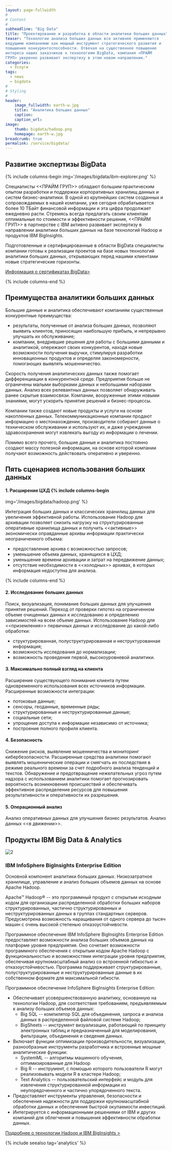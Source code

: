 ```yaml
---
layout: page-fullwidth
#
# Content
#
subheadline: "Big Data"
title: "Проектирование и разработка в области аналитики больших данных"
teaser: "Технологии анализа больших данных все активнее применяются
ведущими компаниями как мощный инструмент стратегического развития и
повышения конкурентоспособности. Отвечая на существенное повышение
интереса наших заказчиков к технологиям BigData, компания «ПРАЙМ
ГРУП» уверенно развивает экспертизу в этом новом направлении."
categories: 
  - Услуги
tags:
  - news
  - bigdata
#
# Styling
#
header:
    image_fullwidth: earth-w.jpg
    title: "Аналитика больших данных"
    caption: 
    caption_url:
image:
    thumb: bigdata/hadoop.png
    homepage: earth-w.jpg
breadcrumb: true
permalink: /service/bigdata/
---
```


## Развитие экспертизы BigData

{% include columns-begin img='/images/bigdata/ibm-explorer.png' %}

Специалисты <<ПРАЙМ ГРУП>> обладают большим практическим опытом
разработки и поддержки корпоративных хранилищ данных и систем
бизнес-аналитики. В одной из крупнейших систем созданных и
сопровождаемых в нашей компании, уже сегодня обрабатывается более
10&nbsp;ТБайт финансовой информации и эта цифра продолжает ежедневно
расти. Стремясь всегда предлагать своим клиентам оптимальные по
стоимости и эффективности решения, <<ПРАЙМ ГРУП>> в партнерстве с IBМ
активно развивает экспертизу в направлении аналитики больших данных на
базе технологий Hadoop и продуктов IBM BigInsights.

Подготовленные и сертифицированные в области BigData специалисты
компании готовы к реализации проектов на базе новых технологий
аналитики больших данных, открывающих перед нашими клиентами новые
стратегические горизонты.

<a href="https://www.youracclaim.com/user/mikhail-salakhov"
class="button">Информация о сертификатах BigData></a>

{% include columns-end %}


## Преимущества аналитики больших данных

Большие данные и аналитика обеспечивают компаниям существенные конкурентные преимущества:

- результаты, полученные от анализа больших данных, позволяют выявить
клиентов, приносящих наибольшую прибыль, и непрерывно улучшать их
обслуживание;
- компании, внедрившие решения для работы с большими данными и
аналитикой, опережают своих конкурентов, находя новые возможности
получения выручки, стимулируя разработки инновационных продуктов и
определяя закономерности, помогающих выявлять мошенничество.

Скорость получения аналитических данных также помогает дифференциации
в конкурентной среде. Предприятия больше не ограничены малыми
выборками данных и небольшими наборами данных. Анализ всех релевантных
данных позволяет обнаруживать ранее скрытые взаимосвязи. Компании,
вооруженные этими новыми знаниями, могут ускорить принятие решений и
бизнес-процессы.

Компании также создают новые продукты и услуги на основе накопленных
данных. Телекоммуникационные компании продают информацию о
местонахождении, производители собирают данные о техническом
обслуживании и используют их, и даже учреждения здравоохранения могут
извлекать выгоду из информации о лечении.

Помимо всего прочего, большие данные и аналитика постоянно
создают массу полезной информации, на основе которой компании
получают возможность действовать оперативно и уверенно.


## Пять сценариев использования больших данных

#### 1. Расширение ЦХД {% include columns-begin

img='/images/bigdata/hadoop.png' %} 

Интеграция больших данных и классических хранилищ данных для
увеличения эффективной работы.  Использование Hadoop для архивации
позволяет снизить нагрузку на структурированные оперативные хранилища
данных и получить <<активные>> экономически оправданные архивы
информации практически неограниченного объема:

  - предоставление архива с возможностью запросов;
  - уменьшение объема данных, хранящихся в ЦХД;
  - уменьшение времени архивации и затрат на передвижение данных;
  - отсутствие необходимости в <<холодных>> архивах, в которых информация недоступна для анализа.

{% include columns-end %}

#### 2. Исследование больших данных

Поиск, визуализация, понимание больших данных для улучшения принятия
решений. Переход от проверки гипотез на ограниченном объеме очищенных
данных к исследованию и определению зависимостей на всем объеме
данных.  Использование Hadoop для <<приземления>> первичных данных и
исследование до какой-либо обработки:

  - структурированная, полуструктурированная и
неструктурованная информация;
  - возможность исследования до нормализации;
  - возможность проведения первой, высокоуровневой аналитики.

#### 3. Максимально полный взгляд на клиента

Расширение существующего понимания клиента путем одновременного
использования всех источников информации. Расширенные возможности
интеграции:

  - потоковые данные;
  - сенсоры, геоданные, временные ряды;
  - структурированные и неструктурированные данные;
  - социальные сети;
  - упрощение доступа к информации независимо от источника;
  - построение полного профиля клиента.

#### 4. Безопасность

Снижение рисков, выявление мошенничества и мониторинг
кибербезопасности. Расширенные средства аналитики помогают выявлять
мошеннические операции и смягчать их последствия в режиме реального
времени за счет подробного анализа тенденций и текстов.  Обнаружение и
предотвращение нежелательных угроз путем надзора с использованием
аналитики помогает прогнозировать вероятность возникновения
происшествий и обеспечивать эффективное распределение ресурсов для
повышения результативности и оперативности их разрешения.

#### 5. Операционный анализ

Анализ оперативных данных для улучшения бизнес результатов. Анализ
данных <<в&nbsp;движении>>.

## Продукты IBM Big Data & Analytics

![2]

### IBM InfoSphere BigInsights Enterprise Edition

Основной компонент аналитики больших данных. Низкозатратное хранилище,
управление и анализ больших объемов данных на основе Apache Hadoop.

Apache™ Hadoop® -- это программный продукт с открытым исходным кодом
для организации распределенной обработки больших наборов
структурированных, частично структурированных и неструктурированных
данных в группах стандартных серверов. Предусмотрена возможность
наращивания от одного сервера до тысяч машин с очень высокой степенью
отказоустойчивости.

Программное обеспечение IBM InfoSphere BigInsights Enterprise Edition
предоставляет возможности анализа больших объемов данных на платформе
уровня предприятия. Оно сочетает возможности программного обеспечения
с открытым кодом Apache Hadoop с функциональностью и возможностями
интеграции уровня предприятия, обеспечивая крупномасштабный анализ со
встроенной гибкостью и отказоустойчивостью. Программа поддерживает
структурированные, полуструктурированные и неструктурированные данные
в их собственном формате для максимальной гибкости.

Программное обеспечение InfoSphere BigInsights Enterprise Edition:
 
  - Обеспечивает усовершенствованную аналитику, основанную на
    технологии Hadoop, для соответствия требованиям, предъявляемым к
    анализу больших объемов данных:
    - Big SQL -- компилятор SQL для объединения, запроса и анализа
      данных в распределенной файловой системе Hadoop;
    - BigSheets -- инструмент визуализации, работающий по принципу
      электронных таблиц и предназначенный для моделирования,
      фильтрации, объединения и сведения данных.
  -  Включает функции оптимизации производительности, визуализации,
     разнообразные инструменты разработчика и встроенные мощные
     аналитические функции:
	 - SystemML -- алгоритмы машинного обучения, оптимизированные для Hadoop
     - Big R -- инструмент, с помощью которого пользователи R могут
       реализовывать модели R в кластере Hadoop;
     - Text Analytics -- пользовательский интерфейс и модуль для
       извлечения структурированной информации из неупорядоченного и
       частично упорядоченного текста.
  -  Предоставляет инструменты управления, безопасности и обеспечения
     надежности для поддержки крупномасштабной обработки данных и
     обеспечения быстрой окупаемости инвестиций.
  -  Интегрируется с информационными решениями от IBM и других
     компаний для облегчения и повышения эффективности обработки
     данных.

<a href="http://www.ibm.com/analytics/ru/ru/technology/hadoop/"
class="button">Подробнее о технологии Hadoop и IBM BigInsights ></a>

{% include seealso tag='analytics' %}


 [1]: https://www.youracclaim.com/user/mikhail-salakhov
 [2]: /images/bigdata/ibm-platform.png
 [3]: /images/bigdata/big-storage.jpg
 [4]: #
 [5]: #
 [6]: #
 [7]: #
 [8]: #
 [9]: #
 [10]: #
